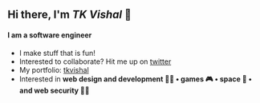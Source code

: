 ## Hi there, I'm _TK Vishal_ 👋

#### I am a software engineer
* I make stuff that is fun!
* Interested to collaborate? Hit me up on [twitter](https://twitter.com/Iamteeekay)
* My portfolio: [tkvishal](https://tkvishal.now.sh/)
* Interested in **web design and development 👨‍💻 • games 🎮 • space 🚀 • and web security 🐱‍💻**
